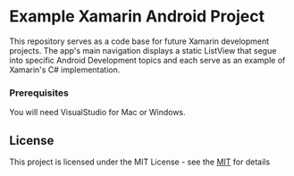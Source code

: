 # Example Xamarin Android Project

This repository serves as a code base for future Xamarin development projects. The app's main navigation displays a static ListView that segue into specific Android Development topics and each serve as an example of Xamarin's C# implementation.

### Prerequisites

You will need VisualStudio for Mac or Windows.


## License

This project is licensed under the MIT License - see the [MIT](https://opensource.org/licenses/MIT) for details
